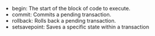 - begin: The start of the block of code to execute.
- commit: Commits a pending transaction.
- rollback: Rolls back a pending transaction.
- setsavepoint: Saves a specific state within a transaction